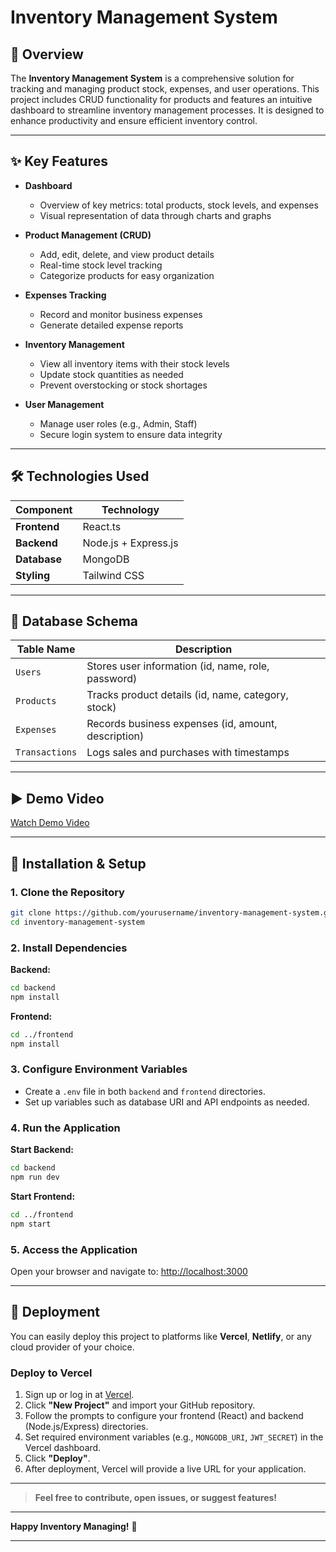
# Inventory Management System

## 📖 Overview

The **Inventory Management System** is a comprehensive solution for tracking and managing product stock, expenses, and user operations. This project includes CRUD functionality for products and features an intuitive dashboard to streamline inventory management processes. It is designed to enhance productivity and ensure efficient inventory control.

---

## ✨ Key Features

- **Dashboard**
  - Overview of key metrics: total products, stock levels, and expenses
  - Visual representation of data through charts and graphs

- **Product Management (CRUD)**
  - Add, edit, delete, and view product details
  - Real-time stock level tracking
  - Categorize products for easy organization

- **Expenses Tracking**
  - Record and monitor business expenses
  - Generate detailed expense reports

- **Inventory Management**
  - View all inventory items with their stock levels
  - Update stock quantities as needed
  - Prevent overstocking or stock shortages

- **User Management**
  - Manage user roles (e.g., Admin, Staff)
  - Secure login system to ensure data integrity

---

## 🛠️ Technologies Used

| Component    | Technology           |
|--------------|---------------------|
| **Frontend** | React.ts            |
| **Backend**  | Node.js + Express.js|
| **Database** | MongoDB             |
| **Styling**  | Tailwind CSS        |

---

## 📂 Database Schema

| Table Name     | Description                                         |
|----------------|-----------------------------------------------------|
| `Users`        | Stores user information (id, name, role, password)  |
| `Products`     | Tracks product details (id, name, category, stock)  |
| `Expenses`     | Records business expenses (id, amount, description) |
| `Transactions` | Logs sales and purchases with timestamps            |

---

## ▶️ Demo Video

[Watch Demo Video](https://drive.google.com/file/d/1aTWS0RMvFS3D3aeDII4ssVwQWce18a8n/view?usp=drivesdk)

---

## 🚀 Installation & Setup

### 1. Clone the Repository

```bash
git clone https://github.com/yourusername/inventory-management-system.git
cd inventory-management-system
```

### 2. Install Dependencies

**Backend:**
```bash
cd backend
npm install
```

**Frontend:**
```bash
cd ../frontend
npm install
```

### 3. Configure Environment Variables

- Create a `.env` file in both `backend` and `frontend` directories.
- Set up variables such as database URI and API endpoints as needed.

### 4. Run the Application

**Start Backend:**
```bash
cd backend
npm run dev
```

**Start Frontend:**
```bash
cd ../frontend
npm start
```

### 5. Access the Application

Open your browser and navigate to: [http://localhost:3000](http://localhost:3000)

---

## 🚀 Deployment

You can easily deploy this project to platforms like **Vercel**, **Netlify**, or any cloud provider of your choice.

### Deploy to Vercel

1. Sign up or log in at [Vercel](https://vercel.com/).
2. Click **"New Project"** and import your GitHub repository.
3. Follow the prompts to configure your frontend (React) and backend (Node.js/Express) directories.
4. Set required environment variables (e.g., `MONGODB_URI`, `JWT_SECRET`) in the Vercel dashboard.
5. Click **"Deploy"**.
6. After deployment, Vercel will provide a live URL for your application.

---

> **Feel free to contribute, open issues, or suggest features!**

---

**Happy Inventory Managing!** 🚀

---

